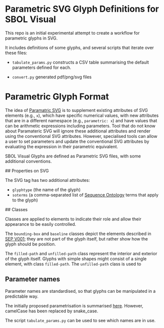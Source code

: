 # Parametric SVG Glyph Definitions for SBOL Visual

This repo is an initial experimental attempt to create a workflow for parametric glyphs in SVG.

It includes definitions of some glyphs, and several scripts that iterate over these files:

* `tabulate_params.py` constructs a CSV table summarising the default parameters defined for each.

* `convert.py` generated pdf/png/svg files 


# Parametric Glyph Format

The idea of [Paramatric SVG](https://github.com/projectshaped/parametric-svg/tree/master/packages/element) is to supplement
existing attributes of SVG elements (e.g., `x`), which have specific numerical values, with new attributes that are in a different namespace (e.g., `parametric: x`) and have values that can be arithmetic expressions including parameters.
Tool that do not know about Paramateric SVG will ignore these additional attributes and render using the conventional SVG attributes.
However, specialised tools can allow a user to set parameters and update the conventional SVG attributes by evaluating the expression in their parametric equivalent.

SBOL Visual Glyphs are defined as Parametric SVG files, with some additional conventions.


## Properties on SVG

The SVG tag has two additional attributes:

* `glyphtype` (the name of the glyph)
* `soterms` (a comma-separated list of [Sequence Ontology](http://www.sequenceontology.org/) terms that apply to the glyph)


## Classes

Classes are applied to elements to indicate their role and allow their appearance to be easily controlled.

The `bounding-box` and `baseline` classes depict the elements described in [SEP V001](https://github.com/SynBioDex/SBOL-visual/blob/master/SEPs/SEP_V001.md);
they are not part of the glyph itself, but rather show how the glyph should be position.

The `filled-path` and `unfilled-path` class represent the interior and exterior of the glyph itself.
Glyphs with simple shapes might consist of a single element, with class `filled-path`.
The `unfilled-path` class is used to 


## Parameter names

Parameter names are standardised, so that glyphs can be manipulated in a predictable way.

The initially proposed parametrisation is summarised [here](./docs/old-proposed-parametrisation.pdf).
However, camelCase has been replaced by snake_case.

The script `tabulate_params.py` can be used to see which names are in use.
